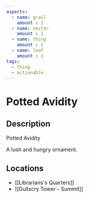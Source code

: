 ```yaml
---
aspects: 
  - name: grail
    amount : 2
  - name: nectar
    amount : 1
  - name: thing
    amount : 1
  - name: leaf
    amount : 1
tags:
  - thing
  - actionable
---
```


# Potted Avidity

## Description
Potted Avidity

A lush and hungry ornament.
## Locations
- [[Librarians's Quarters]]
- [[Gullscry Tower - Summit]]